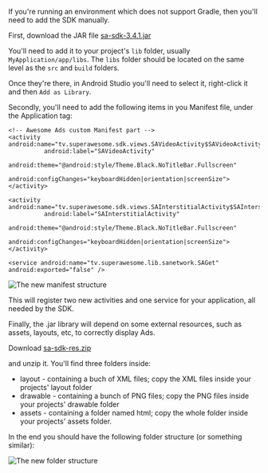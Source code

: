 If you're running an environment which does not support Gradle, then you'll need to add the SDK manually.

First, download the JAR file [sa-sdk-3.4.1.jar](https://github.com/SuperAwesomeLTD/sa-mobile-sdk-android/blob/develop_v3/docs/res/sa-sdk-3.4.1.jar?raw=true)

You'll need to add it to your project's `lib` folder, usually `MyApplication/app/libs`. The `libs` folder should be located on the same level as the `src` and `build` folders.

Once they're there, in Android Studio you'll need to select it, right-click it and then `Add as Library`.

Secondly, you'll need to add the following items in you Manifest file, under the Application tag:

```
<!-- Awesome Ads custom Manifest part -->
<activity android:name="tv.superawesome.sdk.views.SAVideoActivity$SAVideoActivityInner"
		  android:label="SAVideoActivity"
		  android:theme="@android:style/Theme.Black.NoTitleBar.Fullscreen"
		  android:configChanges="keyboardHidden|orientation|screenSize"></activity>

<activity android:name="tv.superawesome.sdk.views.SAInterstitialActivity$SAInterstitialActivityInner"
		  android:label="SAInterstitialActivity"
		  android:theme="@android:style/Theme.Black.NoTitleBar.Fullscreen"
		  android:configChanges="keyboardHidden|orientation|screenSize"></activity>

<service android:name="tv.superawesome.lib.sanetwork.SAGet" android:exported="false" />

```

![](img/manifest.png "The new manifest structure")

This will register two new activities and one service for your application, all needed by the SDK.

Finally, the .jar library will depend on some external resources, such as assets, layouts, etc, to correctly display Ads.

Download [sa-sdk-res.zip](https://github.com/SuperAwesomeLTD/sa-mobile-sdk-android/blob/develop_v3/docs/res/sa-sdk-res.zip?raw=true)

and unzip it. You'll find three folders inside:
 * layout - containing a buch of XML files; copy the XML files inside your projects' layout folder
 * drawable - containing a bunch of PNG files; copy the PNG files inside your projects' drawable folder
 * assets - containing a folder named html; copy the whole folder inside your projects' assets folder.

In the end you should have the following folder structure (or something similar):

![](img/resources.png "The new folder structure")
